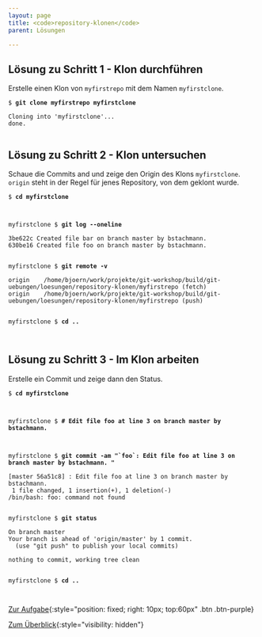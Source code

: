```yaml
---
layout: page
title: <code>repository-klonen</code>
parent: Lösungen

---
```

## Lösung zu Schritt 1 - Klon durchführen

Erstelle einen Klon von `myfirstrepo` mit dem Namen `myfirstclone`.


<pre><code>$ <b>git clone myfirstrepo myfirstclone</b><br><br>Cloning into 'myfirstclone'...<br>done.<br><br></code></pre>


## Lösung zu Schritt 2 - Klon untersuchen

Schaue die Commits and und
zeige den Origin des Klons `myfirstclone`.
`origin` steht in der Regel für jenes Repository,
von dem geklont wurde.


<pre><code>$ <b>cd myfirstclone</b><br><br><br></code></pre>



<pre><code>myfirstclone $ <b>git log --oneline</b><br><br>3be622c Created file bar on branch master by bstachmann.<br>630be16 Created file foo on branch master by bstachmann.<br><br></code></pre>



<pre><code>myfirstclone $ <b>git remote -v</b><br><br>origin	/home/bjoern/work/projekte/git-workshop/build/git-uebungen/loesungen/repository-klonen/myfirstrepo (fetch)<br>origin	/home/bjoern/work/projekte/git-workshop/build/git-uebungen/loesungen/repository-klonen/myfirstrepo (push)<br><br></code></pre>



<pre><code>myfirstclone $ <b>cd ..</b><br><br><br></code></pre>


## Lösung zu Schritt 3 - Im Klon arbeiten

Erstelle ein Commit und zeige dann den Status.


<pre><code>$ <b>cd myfirstclone</b><br><br><br></code></pre>



<pre><code>myfirstclone $ <b># Edit file foo at line 3 on branch master by bstachmann.</b><br><br><br></code></pre>



<pre><code>myfirstclone $ <b>git commit -am &quot;`foo`: Edit file foo at line 3 on branch master by bstachmann. &quot;</b><br><br>[master 56a51c8] : Edit file foo at line 3 on branch master by bstachmann.<br> 1 file changed, 1 insertion(+), 1 deletion(-)<br>/bin/bash: foo: command not found<br><br></code></pre>



<pre><code>myfirstclone $ <b>git status</b><br><br>On branch master<br>Your branch is ahead of 'origin/master' by 1 commit.<br>  (use &quot;git push&quot; to publish your local commits)<br><br>nothing to commit, working tree clean<br><br></code></pre>



<pre><code>myfirstclone $ <b>cd ..</b><br><br><br></code></pre>


[Zur Aufgabe](aufgabe-repository-klonen.html){:style="position: fixed; right: 10px; top:60px" .btn .btn-purple}

[Zum Überblick](../../ueberblick.html){:style="visibility: hidden"}

